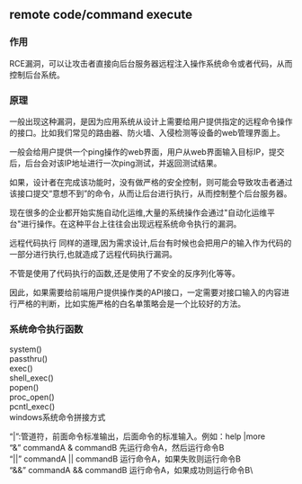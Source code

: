 ## remote code/command execute
### 作用
RCE漏洞，可以让攻击者直接向后台服务器远程注入操作系统命令或者代码，从而控制后台系统。
### 原理
一般出现这种漏洞，是因为应用系统从设计上需要给用户提供指定的远程命令操作的接口。比如我们常见的路由器、防火墙、入侵检测等设备的web管理界面上。

一般会给用户提供一个ping操作的web界面，用户从web界面输入目标IP，提交后，后台会对该IP地址进行一次ping测试，并返回测试结果。 

如果，设计者在完成该功能时，没有做严格的安全控制，则可能会导致攻击者通过该接口提交“意想不到”的命令，从而让后台进行执行，从而控制整个后台服务器。 

现在很多的企业都开始实施自动化运维,大量的系统操作会通过"自动化运维平台"进行操作。在这种平台上往往会出现远程系统命令执行的漏洞。 

远程代码执行 同样的道理,因为需求设计,后台有时候也会把用户的输入作为代码的一部分进行执行,也就造成了远程代码执行漏洞。 

不管是使用了代码执行的函数,还是使用了不安全的反序列化等等。 

因此，如果需要给前端用户提供操作类的API接口，一定需要对接口输入的内容进行严格的判断，比如实施严格的白名单策略会是一个比较好的方法。

### 系统命令执行函数
system()\
passthru()\
exec()\
shell_exec()\
popen()\
proc_open()\
pcntl_exec()\
windows系统命令拼接方式

“|”:管道符，前面命令标准输出，后面命令的标准输入。例如：help |more\
“&” commandA & commandB 先运行命令A，然后运行命令B\
“||” commandA || commandB 运行命令A，如果失败则运行命令B\
“&&” commandA && commandB 运行命令A，如果成功则运行命令B\

